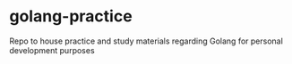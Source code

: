 # golang-practice
Repo to house practice and study materials regarding Golang for personal development purposes

